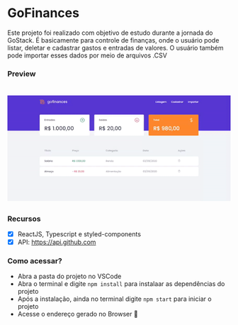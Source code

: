 # GoFinances

Este projeto foi realizado com objetivo de estudo durante a jornada do GoStack.
É basicamente para controle de finanças, onde o usuário pode listar, deletar e cadastrar gastos e entradas de valores.
O usuário também pode importar esses dados por meio de arquivos .CSV

### Preview

<h1 align="center">
  <img alt="GoBarber" title="#GoBarber" src="./src/assets/gofinances-video.gif" />
</h1>

### Recursos 
- [x]  ReactJS, Typescript e styled-components
- [x] API: https://api.github.com

### Como acessar?
- Abra a pasta do projeto no VSCode
- Abra o terminal e digite `npm install` para instalaar as dependências do projeto
- Após a instalação, ainda no terminal digite `npm start` para iniciar o projeto
- Acesse o endereço gerado no Browser 🚀
